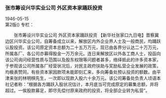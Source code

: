 ### 张市筹设兴华实业公司  外区资本家踊跃投资  

1946-05-15  
第2版()
专栏：

　　张市筹设兴华实业公司
    外区资本家踊跃投资
    【新华社张家口九日电】晋察冀边区兴华实业公司，自筹备成立以来，解放区内外企业界人士及一般商民，均踊跃认股投资。该公司原定资本总额为二十五万万元，现已由各界分认达二十万万元，所属各厂、各公司亦募得股金一万万余元。连日来解放区以外各工商人士，投函向该公司询问经营性质与范围以及股东权限等问题者甚多，络绎抵此的许多资本家，于参观该公司所属各厂经营状况后，对民主政府扶助与奖励私营企业发展的政策，均极表赞同，有些资本家因款项未能即刻汇来，多向筹备处预认投资的额数。由平津来张的林明棋先生，一次即以现款入股六十余万元。该公司筹备处负责人顷语本社记者称：“根据各方踊跃入股状况估计，本月底当可完成原定的募集总额，并将超过。一俟股款募足，即尽先偿付原来政府的投资，将全部企业转为私营”。  
